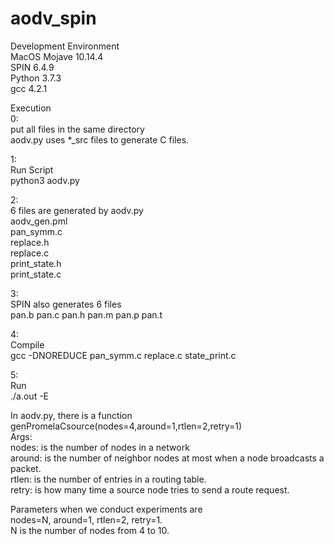 # aodv_spin

Development Environment<br>
MacOS Mojave 10.14.4<br>
SPIN 6.4.9<br>
Python 3.7.3<br>
gcc 4.2.1<br>

Execution<br>
0:<br>
put all files in the same directory<br>
aodv.py uses \*\_src files to generate C files.

1:<br>
Run Script<br>
python3 aodv.py<br>

2:<br>
6 files are generated by aodv.py<br>
aodv_gen.pml<br>
pan_symm.c<br>
replace.h<br>
replace.c<br>
print_state.h<br>
print_state.c<br>

3:<br>
SPIN also generates 6 files <br>
pan.b pan.c pan.h pan.m pan.p pan.t<br>

4:<br>
Compile<br>
gcc -DNOREDUCE pan_symm.c replace.c state_print.c<br>

5:<br>
Run<br>
./a.out -E<br>

In aodv.py, there is a function genPromelaCsource(nodes=4,around=1,rtlen=2,retry=1)<br>
Args:<br>
nodes: is the number of nodes in a network<br>
around: is the number of neighbor nodes at most when a node broadcasts a packet.<br>
rtlen: is the number of entries in a routing table.<br>
retry: is how many time a source node tries to send a route request.<br>

Parameters when we conduct experiments are<br>
nodes=N, around=1, rtlen=2, retry=1.<br>
N is the number of nodes from 4 to 10.


